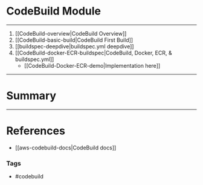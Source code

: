 # CodeBuild Module
___
1. [[CodeBuild-overview|CodeBuild Overview]]
2. [[CodeBuild-basic-build|CodeBuild First Build]]
3. [[buildspec-deepdive|buildspec.yml deepdive]]
4. [[CodeBuild-docker-ECR-buildspec|CodeBuild, Docker, ECR, & buildspec.yml]] 
	- [[CodeBuild-Docker-ECR-demo|Implementation here]]

___
# Summary

--- 

# References
- [[aws-codebuild-docs|CodeBuild docs]]

### Tags
- #codebuild 